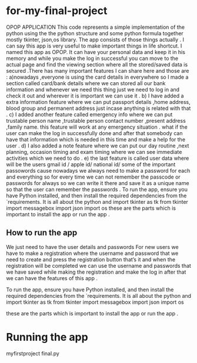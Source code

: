 # for-my-final-project 
OPOP APPLICATION 
This code represents a simple implementation of the python using the the python structure and some python formula together mostly tkinter, json,os library. The app consists of those things actually .
I can say this app is very useful to make important things in life shortcut. I named this app as OPOP. It can have your personal data and keep it in his memory and while you make the log in successful you can move to the actual page and find the viewing section where all the stored/saved data is secured .There has many important features I can share here and those are : a)nowadays ,everyone is using the card details in everywhere so I made a section called card/bank details where we can stored all our bank information and whenever we need this thing just we need to log in and check it out and wherever it is important we can use it .
b) I have added a extra information feature where we can put passport details ,home address, blood group and permanent address just incase anything is related with that .
c) I added another feature called emergency info where we can put trustable person name ,trustable person contact number ,present address ,family name. this feature will work at any emergency situation . what if the user can make the log in successfully done and after that somebody can have that information which is needed in this time and make a help for the user .
d) I also added a note feature where we can put our day routine ,next planning, occasion timing and exam timing where we can see immediate activities which we need to do .
e) the last feature is called user data where will be the users gmail id / apple id/ national id/ some of the important passowords cause nowadays we always need to make a password for each and everything so for every time we can not remember the passcode or passwords for always so we can write it there and save it as a unique name so that the user can remember the passwords .
 To run the app, ensure you have Python installed, and then install the required dependencies from the `requirements. It is all about the python and 
import tkinter as tk
from tkinter import messagebox
import json
import os
these are the parts which is important to install the app or run the app .
## How to run the app 
We just need to have the user details and passwords 
For new users we have to make a registration where the username and password that we need to create and press the registration button that’s it and when the registration will be completed we can use the username and passwords that we have saved while making the registration and make the log in after that we can have the  features of this app .

To run the app, ensure you have Python installed, and then install the required dependencies from the `requirements. It is all about the python and 
import tkinter as tk
from tkinter import messagebox
import json
import os

these are the parts which is important to install the app or run the app .
# Running the app
myfirstproject final.py 

